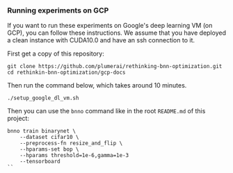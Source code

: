### Running experiments on GCP

If you want to run these experiments on Google's deep learning VM (on GCP),
you can follow these instructions. We assume that you have deployed a clean instance with
CUDA10.0 and have an ssh connection to it.

First get a copy of this repository:

```
git clone https://github.com/plumerai/rethinking-bnn-optimization.git
cd rethinkin-bnn-optimization/gcp-docs
```

Then run the command below, which takes around 10 minutes.

```
./setup_google_dl_vm.sh
```

Then you can use the `bnno` command like in the root `README.md` of this project:

```
bnno train binarynet \
    --dataset cifar10 \
    --preprocess-fn resize_and_flip \
    --hparams-set bop \
    --hparams threshold=1e-6,gamma=1e-3
    --tensorboard
``